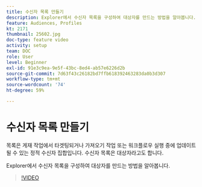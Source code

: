 ```yaml
---
title: 수신자 목록 만들기
description: Explorer에서 수신자 목록을 구성하여 대상자를 만드는 방법을 알아봅니다.
feature: Audiences, Profiles
kt: 2171
thumbnail: 25602.jpg
doc-type: feature video
activity: setup
team: DOC
role: User
level: Beginner
exl-id: 91e3c9ea-9e5f-43bc-8ed4-ab57e6226d2b
source-git-commit: 7d63f43c26182bd7ffb618392463283da0b3d307
workflow-type: tm+mt
source-wordcount: '74'
ht-degree: 59%

---
```


# 수신자 목록 만들기

목록은 게재 작업에서 타겟팅되거나 가져오기 작업 또는 워크플로우 실행 중에 업데이트될 수 있는 정적 수신자 집합입니다. 수신자 목록은 대상자라고도 합니다.

Explorer에서 수신자 목록을 구성하여 대상자를 만드는 방법을 알아봅니다.

>[!VIDEO](https://video.tv.adobe.com/v/25602/quality=12)
